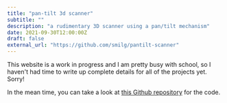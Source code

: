 ```yaml
---
title: "pan-tilt 3d scanner"
subtitle: ""
description: "a rudimentary 3D scanner using a pan/tilt mechanism"
date: 2021-09-30T12:00:00Z
draft: false
external_url: "https://github.com/smilg/pantilt-scanner"
---
```


This website is a work in progress and I am pretty busy with school, so I haven't had time to write up complete details for all of the projects yet. Sorry!

In the mean time, you can take a look at [this Github repository](https://github.com/smilg/pantilt-scanner) for the code.
